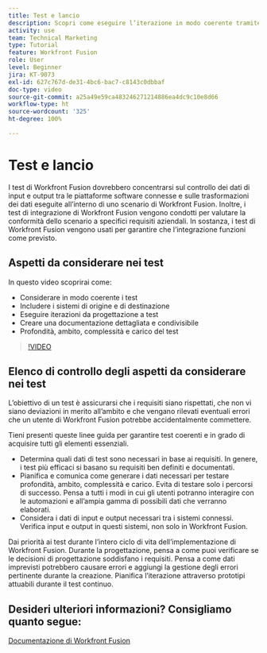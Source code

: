 ```yaml
---
title: Test e lancio
description: Scopri come eseguire l’iterazione in modo coerente tramite la progettazione e i test e creare una documentazione dettagliata e condivisibile quando utilizzi [!DNL Adobe Workfront Fusion].
activity: use
team: Technical Marketing
type: Tutorial
feature: Workfront Fusion
role: User
level: Beginner
jira: KT-9073
exl-id: 627c767d-de31-4bc6-bac7-c8143c0dbbaf
doc-type: video
source-git-commit: a25a49e59ca483246271214886ea4dc9c10e8d66
workflow-type: ht
source-wordcount: '325'
ht-degree: 100%

---
```


# Test e lancio

I test di Workfront Fusion dovrebbero concentrarsi sul controllo dei dati di input e output tra le piattaforme software connesse e sulle trasformazioni dei dati eseguite all’interno di uno scenario di Workfront Fusion. Inoltre, i test di integrazione di Workfront Fusion vengono condotti per valutare la conformità dello scenario a specifici requisiti aziendali. In sostanza, i test di Workfront Fusion vengono usati per garantire che l’integrazione funzioni come previsto.

## Aspetti da considerare nei test

In questo video scoprirai come:

* Considerare in modo coerente i test
* Includere i sistemi di origine e di destinazione
* Eseguire iterazioni da progettazione a test
* Creare una documentazione dettagliata e condivisibile
* Profondità, ambito, complessità e carico del test

>[!VIDEO](https://video.tv.adobe.com/v/335315/?quality=12&learn=on)

## Elenco di controllo degli aspetti da considerare nei test

L’obiettivo di un test è assicurarsi che i requisiti siano rispettati, che non vi siano deviazioni in merito all’ambito e che vengano rilevati eventuali errori che un utente di Workfront Fusion potrebbe accidentalmente commettere.

Tieni presenti queste linee guida per garantire test coerenti e in grado di acquisire tutti gli elementi essenziali.

* Determina quali dati di test sono necessari in base ai requisiti. In genere, i test più efficaci si basano su requisiti ben definiti e documentati.
* Pianifica e comunica come generare i dati necessari per testare profondità, ambito, complessità e carico. Evita di testare solo i percorsi di successo. Pensa a tutti i modi in cui gli utenti potranno interagire con le automazioni e all’ampia gamma di possibili dati che verranno elaborati.
* Considera i dati di input e output necessari tra i sistemi connessi. Verifica input e output in questi sistemi, non solo in Workfront Fusion.

Dai priorità ai test durante l’intero ciclo di vita dell’implementazione di Workfront Fusion. Durante la progettazione, pensa a come puoi verificare se le decisioni di progettazione soddisfano i requisiti. Pensa a come dati imprevisti potrebbero causare errori e aggiungi la gestione degli errori pertinente durante la creazione. Pianifica l’iterazione attraverso prototipi attuabili durante il test continuo.

## Desideri ulteriori informazioni? Consigliamo quanto segue:

[Documentazione di Workfront Fusion](https://experienceleague.adobe.com/docs/workfront/using/adobe-workfront-fusion/workfront-fusion-2.html?lang=it)
